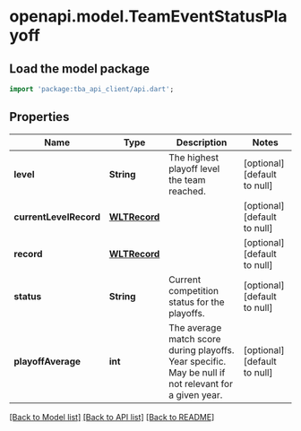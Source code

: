 # openapi.model.TeamEventStatusPlayoff

## Load the model package

```dart
import 'package:tba_api_client/api.dart';
```

## Properties

| Name                   | Type                          | Description                                                                                           | Notes                       |
| ---------------------- | ----------------------------- | ----------------------------------------------------------------------------------------------------- | --------------------------- |
| **level**              | **String**                    | The highest playoff level the team reached.                                                           | [optional][default to null] |
| **currentLevelRecord** | [**WLTRecord**](WLTRecord.md) |                                                                                                       | [optional][default to null] |
| **record**             | [**WLTRecord**](WLTRecord.md) |                                                                                                       | [optional][default to null] |
| **status**             | **String**                    | Current competition status for the playoffs.                                                          | [optional][default to null] |
| **playoffAverage**     | **int**                       | The average match score during playoffs. Year specific. May be null if not relevant for a given year. | [optional][default to null] |

[[Back to Model list]](../README.md#documentation-for-models) [[Back to API list]](../README.md#documentation-for-api-endpoints) [[Back to README]](../README.md)
